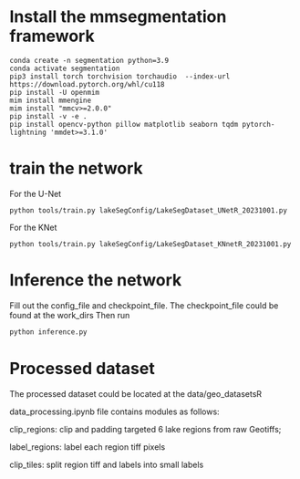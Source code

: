 # Install the mmsegmentation framework 
```shell
conda create -n segmentation python=3.9
conda activate segmentation 
pip3 install torch torchvision torchaudio  --index-url https://download.pytorch.org/whl/cu118
pip install -U openmim
mim install mmengine
mim install "mmcv>=2.0.0"
pip install -v -e .
pip install opencv-python pillow matplotlib seaborn tqdm pytorch-lightning 'mmdet>=3.1.0'
```
# train the network 
For the U-Net
```shell
python tools/train.py lakeSegConfig/LakeSegDataset_UNetR_20231001.py 
```
For the KNet
```shell
python tools/train.py lakeSegConfig/LakeSegDataset_KNnetR_20231001.py 
```

# Inference the network
Fill out the config_file and checkpoint_file.
The checkpoint_file could be found at the work_dirs
Then run
```python
python inference.py
```

# Processed dataset
The processed dataset could be located at the data/geo_datasetsR


data_processing.ipynb file contains modules as follows:


clip_regions: clip and padding targeted 6 lake regions from raw Geotiffs;


label_regions: label each region tiff pixels


clip_tiles: split region tiff and labels into small labels
